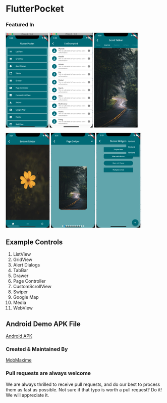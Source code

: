 # FlutterPocket

### Featured In
<img src="Images/Screen Shot 2019-08-07 at 3.20.22 PM.png" height="300em" /> <img src="Images/Screen Shot 2019-08-07 at 3.20.34 PM.png" height="300em" /> <img src="Images/Screen Shot 2019-08-07 at 3.20.51 PM.png" height="300em" /> 

<img src="Images/Screen Shot 2019-08-07 at 3.21.06 PM.png" height="300em" /> <img src="Images/Screen Shot 2019-08-07 at 3.21.56 PM.png" height="300em" /> <img src="Images/Screen Shot 2019-08-07 at 3.21.33 PM.png" height="300em" />

## Example Controls
1. ListView
2. GridView
3. Alert Dialogs
4. TabBar
5. Drawer
6. Page Controller
7. CustomScrollView
8. Swiper
9. Google Map
10. Media
11. WebView

## Android Demo APK File
[Android APK](https://bit.ly/2Tl5E0U)


### Created & Maintained By
[MobMaxime](http://mobmaxime.com)


### Pull requests are always welcome

We are always thrilled to receive pull requests, and do our best to
process them as fast as possible. Not sure if that typo is worth a pull
request? Do it! We will appreciate it.
